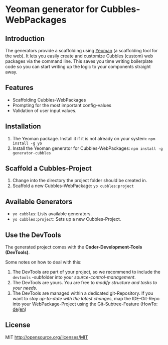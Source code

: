 # Yeoman generator for Cubbles-WebPackages


## Introduction
The generators provide a scaffolding using [Yeoman](http://yeoman.io) (a scaffolding tool for the web).
It lets you easily create and customize Cubbles (custom) web packages via the command line. This saves you time writing boilerplate code so you can start writing up the logic to your components straight away.

## Features
* Scaffolding Cubbles-WebPackages
* Prompting for the most important config-values
* Validation of user input values.


## Installation

1. The Yeoman package. Install it if it is not already on your system: `npm install -g yo`
2. Install the Yeoman generator for Cubbles-WebPackages: `npm install -g generator-cubbles`


## Scaffold a Cubbles-Project

1. Change into the directory the project folder should be created in.
2. Scaffold a new Cubbles-WebPackage: `yo cubbles:project`

## Available Generators
* `yo cubbles`: Lists available generators.
* `yo cubbles:project`: Sets up a new Cubbles-Project.

## Use the DevTools
The generated project comes with the **Coder-Development-Tools (DevTools)**.

Some notes on how to deal with this:

1. The DevTools are part of your project, so we recommend to include the `devtools` -subfolder into your _source-control-management_.
2. The DevTools are yours. You are free to _modify structure and tasks to your needs_.
3. The DevTools are managed within a dedicated git-Repository. If you want to _stay up-to-date with the latest changes_, map the IDE-Git-Repo into your WebPackage-Project using the Git-Subtree-Feature (HowTo: [de](https://git-scm.com/book/de/v1/Git-Tools-Subtree-Merging)/[en](https://git-scm.com/book/en/v1/Git-Tools-Subtree-Merging))

## License
MIT <http://opensource.org/licenses/MIT>
